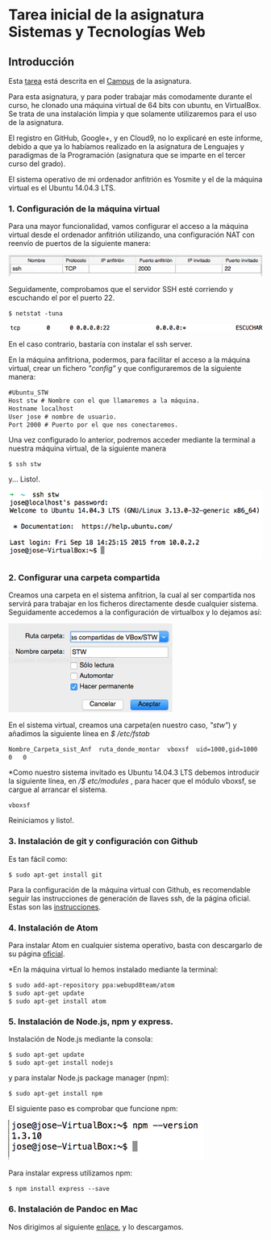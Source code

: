 # Tarea inicial de la asignatura Sistemas y Tecnologías Web

## Introducción
Esta [tarea](https://campusvirtual.ull.es/1516/mod/assign/view.php?id=62097) está descrita en el [Campus](https://campusvirtual.ull.es/1516/course/view.php?id=187) de la asignatura.

Para esta asignatura, y para poder trabajar más comodamente durante el curso, he clonado una máquina virtual de 64 bits con ubuntu, en VirtualBox. Se trata de una instalación limpia y que solamente utilizaremos para el uso de la asignatura.

El registro en GitHub, Google+, y en Cloud9, no lo explicaré en este informe, debido a que ya lo habíamos realizado en la asignatura de Lenguajes y paradigmas de la Programación (asignatura que se imparte en el tercer curso del grado).

El sistema operativo de mi ordenador anfitrión es Yosmite y el de la máquina virtual es el Ubuntu 14.04.3 LTS.

### 1. Configuración de la máquina virtual

Para una mayor funcionalidad, vamos configurar el acceso a la máquina virtual desde el ordenador anfitrión utilizando, una configuración NAT con reenvío de puertos de la siguiente manera:

![Configuración de puertos](./Images/Puertos_STW.png)

Seguidamente, comprobamos que el servidor SSH esté corriendo y escuchando el por el puerto 22.

    $ netstat -tuna

![Resultado](./Images/Puerto22.png)

En el caso contrario, bastaría con instalar el ssh server.

En la máquina anfitriona, podermos, para facilitar el acceso a la máquina virtual, crear un fichero *"config"* y que configuraremos de la siguiente manera:

    #Ubuntu_STW
    Host stw # Nombre con el que llamaremos a la máquina.
    Hostname localhost
    User jose # nombre de usuario.
    Port 2000 # Puerto por el que nos conectaremos.
    
Una vez configurado lo anterior, podremos acceder mediante la terminal a nuestra máquina virtual, de la siguiente manera

    $ ssh stw
    
y... Listo!.

![Acceso](./Images/Acceso.png)

### 2. Configurar una carpeta compartida

Creamos una carpeta en el sistema anfitrion, la cual al ser compartida nos servirá para trabajar en los ficheros directamente desde cualquier sistema. Seguidamente accedemos a la configuración de virtualbox y lo dejamos así:

![configuración de la carpeta compartida 1](./Images/Carpeta1.png)

En el sistema virtual, creamos una carpeta(en nuestro caso, *"stw"*) y añadimos la siguiente línea en *$ /etc/fstab*

	Nombre_Carpeta_sist_Anf	 ruta_donde_montar	vboxsf	uid=1000,gid=1000	0	0
	
*Como nuestro sistema invitado es Ubuntu 14.04.3 LTS debemos introducir la siguiente línea, en */$ etc/modules* , para hacer que el módulo vboxsf, se cargue al arrancar el sistema.

	vboxsf
	
Reiniciamos y listo!.

### 3. Instalación de git y configuración con Github

Es tan fácil como:

    $ sudo apt-get install git

Para la configuración de la máquina virtual con Github, es recomendable seguir las instrucciones de generación de llaves ssh, de la página oficial. Estas son las [instrucciones](https://help.github.com/articles/generating-ssh-keys/).

### 4. Instalación de Atom
Para instalar Atom en cualquier sistema operativo, basta con descargarlo de su página [oficial](https://atom.io/).

*En la máquina virtual lo hemos instalado mediante la terminal:

    $ sudo add-apt-repository ppa:webupd8team/atom
	$ sudo apt-get update
	$ sudo apt-get install atom
	
### 5. Instalación de Node.js, npm y express.

Instalación de Node.js mediante la consola:

    $ sudo apt-get update
	$ sudo apt-get install nodejs

y para instalar Node.js package manager (npm):

	$ sudo apt-get install npm
	
El siguiente paso es comprobar que funcione npm:

![npm --version](./Images/npm_version.png)

Para instalar express utilizamos npm:

	$ npm install express --save

### 6. Instalación de Pandoc en Mac
Nos dirigimos al siguiente [enlace](https://github.com/jgm/pandoc/releases/tag/1.15.0.6), y lo descargamos.

